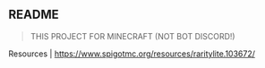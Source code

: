 ## README

> THIS PROJECT FOR MINECRAFT (NOT BOT DISCORD!)

Resources | https://www.spigotmc.org/resources/raritylite.103672/
